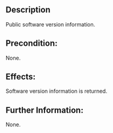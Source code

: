 ## Description
Public software version information.

## Precondition:
None.

## Effects:
Software version information is returned.

## Further Information:
None.